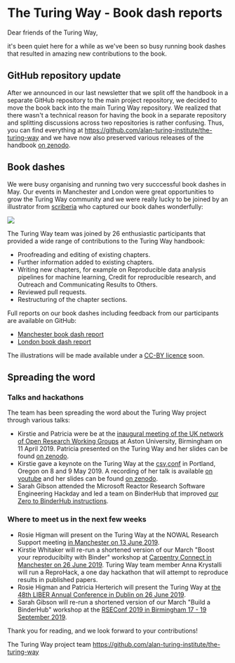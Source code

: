 # The Turing Way -  Book dash reports

Dear friends of the Turing Way,

it's been quiet here for a while as we've been so busy running book dashes that resulted in amazing new contributions to the book.

## GitHub repository update
After we announced in our last newsletter that we split off the handbook in a separate GitHub repository to the main project repository, we decided to move the book back into the main Turing Way repository. 
We realized that there wasn't a technical reason for having the book in a separate repository and splitting discussions across two repositories is rather confusing. 
Thus, you can find everything at https://github.com/alan-turing-institute/the-turing-way and we have now also preserved various releases of the handbook [on zenodo](https://doi.org/10.5281/zenodo.3233853).

## Book dashes 

We were busy organising and running two very succcessful book dashes in May. 
Our events in Manchester and London were great opportunities to grow the Turing Way community and we were really lucky to be joined by an illustrator from [scriberia](http://www.scriberia.co.uk/) who captured our book dahes wonderfully:

![](https://pbs.twimg.com/media/D6zGuPiW4AI3m8s.jpg)

The Turing Way team was joined by 26 enthusiastic participants that provided a wide range of contributions to the Turing Way handbook:
* Proofreading and editing of existing chapters.
* Further information added to existing chapters.
* Writing new chapters, for example on Reproducible data analysis pipelines for machine learning, Credit for reproducible research, and Outreach and Communicating Results to Others.
* Reviewed pull requests.
* Restructuring of the chapter sections.

Full reports on our book dashes including feedback from our participants are available on GitHub:
* [Manchester book dash report](https://github.com/alan-turing-institute/the-turing-way/blob/master/workshops/book-dash/book-dash-mcr-report.md)
* [London book dash report](https://github.com/alan-turing-institute/the-turing-way/blob/master/workshops/book-dash/book-dash-ldn-report.md)

The illustrations will be made available under a [CC-BY licence](https://creativecommons.org/licenses/by/4.0/) soon.

## Spreading the word
### Talks and hackathons
The team has been spreading the word about the Turing Way project through various talks:

* Kirstie and Patricia were be at the [inaugural meeting of the UK network of Open Research Working Groups](https://sites.google.com/view/ukoswg19) at Aston University, Birmingham on 11 April 2019. Patricia presented on the Turing Way and her slides can be found [on zenodo](http://doi.org/10.5281/zenodo.2634185).
* Kirstie gave a keynote on the Turing Way at the [csv,conf](https://csvconf.com/) in Portland, Oregon on 8 and 9 May 2019. A recording of her talk is available [on youtube](https://youtu.be/wZeoZaIV0VE) and her slides can be found [on zenodo](http://doi.org/10.5281/zenodo.2669548).
* Sarah Gibson attended the Microsoft Reactor Research Software Engineering Hackday and led a team on BinderHub that improved [our Zero to BinderHub instructions](https://github.com/alan-turing-institute/the-turing-way/blob/master/workshops/build-a-binderhub/workshop-presentations/zero-to-binderhub.md).

### Where to meet us in the next few weeks

* Rosie Higman will present on the Turing Way at the NOWAL Research Support meeting [in Manchester on 13 June 2019](https://www.nowal.ac.uk/research-support-open-research-exchange-experience-university-manchester).
* Kirstie Whitaker will re-run a shortened version of our March "Boost your reproducibilty with Binder" workshop at [Carpentry Connect in Manchester on 26 June 2019](https://www.software.ac.uk/ccmcr19/programme). 
Turing Way team member Anna Krystalli will run a ReproHack, a one day hackathon that will attempt to reproduce results in published papers.
* Rosie Higman and Patricia Herterich will present the Turing Way at [the 48th LIBER Annual Conference in Dublin on 26 June 2019](https://liberconference.eu/schedule/).
* Sarah Gibson will re-run a shortened version of our March "Build a BinderHub" workshop at the [RSEConf 2019 in Birmingham 17 - 19 September 2019](https://rse.ac.uk/conf2019/).


Thank you for reading, and we look forward to your contributions!

The Turing Way project team
https://github.com/alan-turing-institute/the-turing-way
